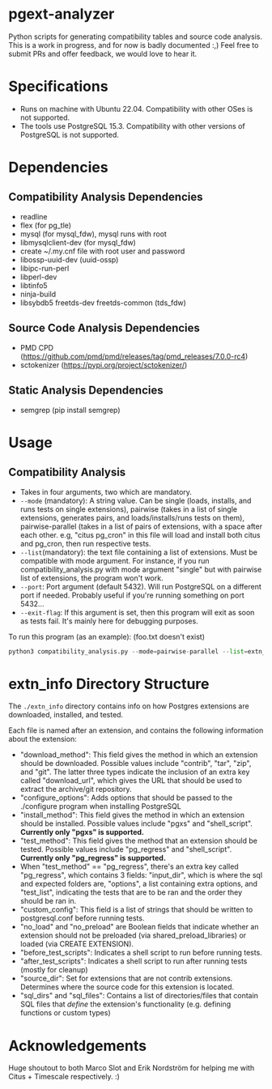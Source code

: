 # pgext-analyzer
Python scripts for generating compatibility tables and source code analysis. This is a work in progress, and for now is badly documented :,) Feel free to submit PRs and offer feedback, we would love to hear it.

# Specifications
- Runs on machine with Ubuntu 22.04. Compatibility with other OSes is not supported.
- The tools use PostgreSQL 15.3. Compatibility with other versions of PostgreSQL is not supported.

# Dependencies
## Compatibility Analysis Dependencies
- readline
- flex (for pg_tle)
- mysql (for mysql_fdw), mysql runs with root
- libmysqlclient-dev (for mysql_fdw)
- create ~/.my.cnf file with root user and password
- libossp-uuid-dev (uuid-ossp)
- libipc-run-perl
- libperl-dev
- libtinfo5
- ninja-build
- libsybdb5 freetds-dev freetds-common (tds_fdw)

## Source Code Analysis Dependencies
- PMD CPD (https://github.com/pmd/pmd/releases/tag/pmd_releases/7.0.0-rc4)
- sctokenizer (https://pypi.org/project/sctokenizer/)

## Static Analysis Dependencies
- semgrep (pip install semgrep)

# Usage
## Compatibility Analysis
- Takes in four arguments, two which are mandatory.
- `--mode` (mandatory): A string value. Can be single (loads, installs, and runs tests on single extensions), pairwise (takes in a list of single extensions, generates pairs, and loads/installs/runs tests on them), pairwise-parallel (takes in a list of pairs of extensions, with a space after each other. e.g, "citus pg_cron" in this file will load and install both citus and pg_cron, then run respective tests.
- `--list`(mandatory): the text file containing a list of extensions. Must be compatible with mode argument. For instance, if you run compatibility_analysis.py with mode argument "single" but with pairwise list of extensions, the program won't work.
- `--port`: Port argument (default 5432). Will run PostgreSQL on a different port if needed. Probably useful if you're running something on port 5432...
- `--exit-flag`: If this argument is set, then this program will exit as soon as tests fail. It's mainly here for debugging purposes.

To run this program (as an example): (foo.txt doesn't exist)
```python
python3 compatibility_analysis.py --mode=pairwise-parallel --list=extn_list/foo.txt --port=5430
```

# extn_info Directory Structure
The `./extn_info` directory contains info on how Postgres extensions are downloaded, installed, and tested.

Each file is named after an extension, and contains the following information about the extension:
- "download_method": This field gives the method in which an extension should be downloaded. Possible values include "contrib", "tar", "zip", and "git". The latter three types indicate the inclusion of an extra key called "download_url", which gives the URL that should be used to extract the archive/git repository.
- "configure_options": Adds options that should be passed to the ./configure program when installing PostgreSQL
- "install_method": This field gives the method in which an extension should be installed. Possible values include "pgxs" and "shell_script". **Currently only "pgxs" is supported.**
- "test_method": This field gives the method that an extension should be tested. Possible values include "pg_regress" and "shell_script". **Currently only "pg_regress" is supported.**
- When "test_method" == "pg_regress", there's an extra key called "pg_regress", which contains 3 fields: "input_dir", which is where the sql and expected folders are, "options", a list containing extra options, and "test_list", indicating the tests that are to be ran and the order they should be ran in.
- "custom_config": This field is a list of strings that should be written to postgresql.conf before running tests.
- "no_load" and "no_preload" are Boolean fields that indicate whether an extension should not be preloaded (via shared_preload_libraries) or loaded (via CREATE EXTENSION).
- "before_test_scripts": Indicates a shell script to run before running tests.
- "after_test_scripts": Indicates a shell script to run after running tests (mostly for cleanup)
- "source_dir": Set for extensions that are not contrib extensions. Determines where the source code for this extension is located.
- "sql_dirs" and "sql_files": Contains a list of directories/files that contain SQL files that *define* the extension's functionality (e.g. defining functions or custom types)

# Acknowledgements
Huge shoutout to both Marco Slot and Erik Nordström for helping me with Citus + Timescale respectively. :)

